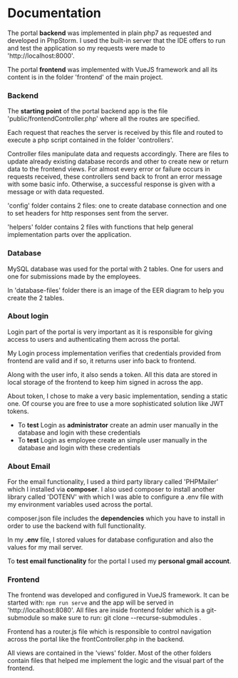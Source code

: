 # 											Documentation

The portal **backend** was implemented in plain php7 as requested and developed in PhpStorm. I used the built-in server that the IDE offers to run and test the application so my requests were made to 'http://localhost:8000'.

The portal **frontend** was implemented with VueJS framework and all its content is in the folder 'frontend' of the main project.

### Backend

The **starting point** of the portal backend app is the file 'public/frontendController.php' where all the routes are specified.

Each request that reaches the server is received by this file and routed to execute a php script contained in the folder 'controllers'.

Controller files manipulate data and requests accordingly. There are files to update already existing database records and other to create new or return data to the  frontend views. For almost every error or failure occurs in requests received, these controllers send back to front an error message with some basic info. Otherwise, a successful response is given with a message or with data requested.

'config' folder contains 2 files: one to create database connection and one to set headers for http responses sent from the server.

'helpers' folder contains 2 files with functions that help general implementation parts over the application.

### Database

MySQL database was used for the portal with 2 tables. One for users and one for submissions made by the employees.

In 'database-files' folder there is an image of the EER diagram to help you create the 2 tables.

### About login

Login part of the portal is very important as it is responsible for giving access to users and authenticating them across the portal.

My Login process implementation verifies that credentials provided from frontend are valid and if so, it returns user info back to frontend.

Along with the user info, it also sends a token. All this data are stored in local storage of the frontend to keep him signed in across the app.

About token, I chose to make a very basic implementation, sending a static one. Of course you are free to use a more sophisticated solution like JWT tokens.

- To **test** Login as **administrator** create an admin user manually in the database and login with these credentials
- To **test** Login as employee create an simple user manually in the database and login with these credentials

### About Email

For the email functionality, I used a third party library called 'PHPMailer' which I installed via **composer**. I also used composer to install another library called 'DOTENV' with which I was able to configure a .env file with my environment variables used across the portal. 

composer.json file includes the **dependencies** which you have to install in order to use the backend with full functionality.

In my **.env** file, I stored values for database configuration and also the values for my mail server.

To **test email functionality** for the portal I used my **personal gmail account**.

### Frontend

The frontend was developed and configured in VueJS framework. It can be started with: `npm run serve` and the app will be served in 'http://localhost:8080'.
All files are inside frontend folder  which is a git-submodule so make sure to run: git clone --recurse-submodules <url>.

Frontend has a router.js file which is responsible to control navigation across the portal like the frontController.php in the backend.

All views are contained in the 'views' folder. Most of the other folders contain files that helped me implement the logic and the visual part of the frontend. 